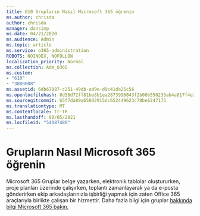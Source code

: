 ```yaml
---
title: 610 Grupların Nasıl Microsoft 365 öğrenin
ms.author: chrisda
author: chrisda
manager: dansimp
ms.date: 04/21/2020
ms.audience: Admin
ms.topic: article
ms.service: o365-administration
ROBOTS: NOINDEX, NOFOLLOW
localization_priority: Normal
ms.collection: Adm_O365
ms.custom:
- "610"
- "3800008"
ms.assetid: 6db67087-c251-49db-ad9e-d9c41da25c56
ms.openlocfilehash: 8d58d72ff81be8b1ea2873996043f2b08b550233ab4a817f4e2476944624a17b
ms.sourcegitcommit: b5f7da89a650d2915dc652449623c78be6247175
ms.translationtype: MT
ms.contentlocale: tr-TR
ms.lasthandoff: 08/05/2021
ms.locfileid: "54087480"
---
```

# <a name="learn-about-microsoft-365-groups"></a>Grupların Nasıl Microsoft 365 öğrenin

Microsoft 365 Gruplar belge yazarken, elektronik tablolar oluştururken, proje planları üzerinde çalışırken, toplantı zamanlayarak ya da e-posta gönderirken ekip arkadaşlarınızla işbirliği yapmak için zaten Office 365 araçlarıyla birlikte çalışan bir hizmettir. Daha fazla bilgi için gruplar [hakkında bilgi Microsoft 365 bakın.](https://support.office.com/article/b565caa1-5c40-40ef-9915-60fdb2d97fa2)
